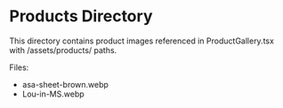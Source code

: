 ﻿# Products Directory

This directory contains product images referenced in ProductGallery.tsx with /assets/products/ paths.

Files:
- asa-sheet-brown.webp
- Lou-in-MS.webp

